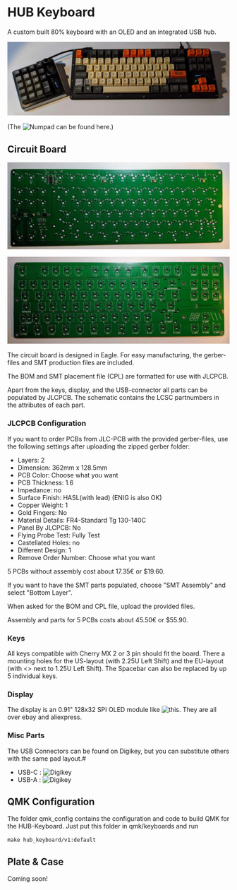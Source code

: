 # HUB Keyboard

A custom built 80% keyboard with an OLED and an integrated USB hub.

![HUB Keyboard with Numpad attached via USB](hub_keyboard.jpg)

(The ![Numpad](https://github.com/konstantinwerner/numpad) can be found here.)

## Circuit Board

![Populated Circit Board - Bottom Side](pcb_back.jpg)

![Populated Circit Board - Top Side](pcb_front.jpg)

The circuit board is designed in Eagle.
For easy manufacturing, the gerber-files and SMT production files are included.

The BOM and SMT placement file (CPL) are formatted for use with JLCPCB.

Apart from the keys, display, and the USB-connector all parts can be populated by JLCPCB.
The schematic contains the LCSC partnumbers in the attributes of each part.

### JLCPCB Configuration

If you want to order PCBs from JLC-PCB with the provided gerber-files,
use the following settings after uploading the zipped gerber folder:

* Layers: 2
* Dimension: 362mm x 128.5mm
* PCB Color: Choose what you want
* PCB Thickness: 1.6
* Impedance: no
* Surface Finish: HASL(with lead) (ENIG is also OK)
* Copper Weight: 1
* Gold Fingers: No
* Material Details: FR4-Standard Tg 130-140C
* Panel By JLCPCB: No
* Flying Probe Test: Fully Test
* Castellated Holes: no
* Different Design: 1
* Remove Order Number: Choose what you want

5 PCBs without assembly cost about 17.35€ or $19.60.

If you want to have the SMT parts populated, choose "SMT Assembly" and select "Bottom Layer".

When asked for the BOM and CPL file, upload the provided files.

Assembly and parts for 5 PCBs costs about 45.50€ or $55.90.


### Keys

All keys compatible with Cherry MX 2 or 3 pin should fit the board.
There a mounting holes for the US-layout (with 2.25U Left Shift) and the EU-layout (with <> next to 1.25U Left Shift).
The Spacebar can also be replaced by up 5 individual keys.

### Display

The display is an 0.91" 128x32 SPI OLED module like ![this](https://www.ebay.com/itm/312892164528). They are all over ebay and aliexpress.

### Misc Parts

The USB Connectors can be found on Digikey, but you can substitute others with the same pad layout.#

* USB-C : ![Digikey](https://www.digikey.com/short/zm17vb)
* USB-A : ![Digikey](https://www.digikey.com/short/zm1tcc)


## QMK Configuration

The folder qmk_config contains the configuration and code to build QMK for the HUB-Keyboard.
Just put this folder in qmk/keyboards and run

```
make hub_keyboard/v1:default
```	
	
## Plate & Case

Coming soon!